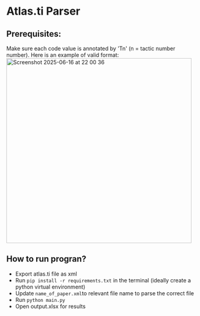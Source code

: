 # Atlas.ti Parser 

## Prerequisites:

Make sure each code value is annotated by 'Tn' (n = tactic number number). 
Here is an example of valid format:
<img width="484" alt="Screenshot 2025-06-16 at 22 00 36" src="https://github.com/user-attachments/assets/8b71687d-ee88-41e9-bf79-d01e0a58f9c7" />

## How to run progran?

- Export atlas.ti file as xml 
- Run `pip install -r requirements.txt` in the terminal (ideally create a python virtual environment)
- Update `name_of_paper.xml`to relevant file name to parse the correct file
- Run `python main.py`
- Open output.xlsx for results
